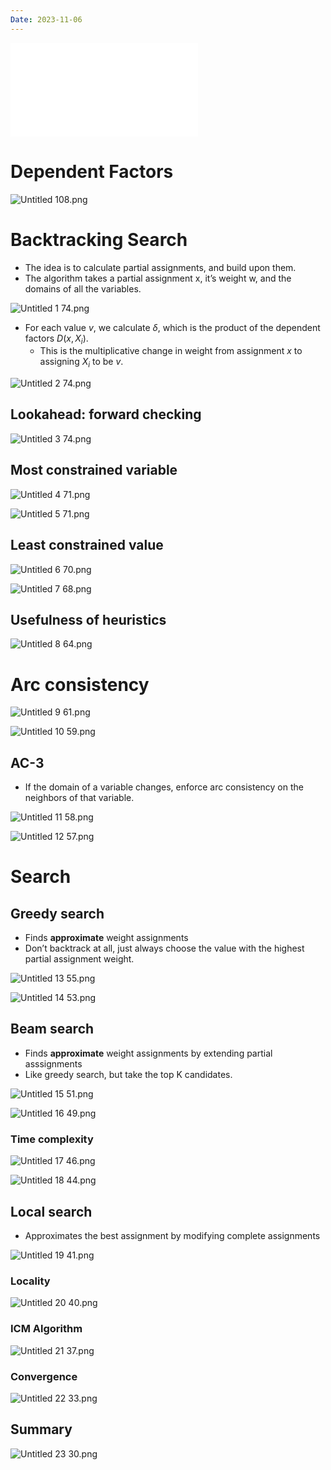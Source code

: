 ```yaml
---
Date: 2023-11-06
---
```

  

![CSP_2](attachments/CSP_2.pdf)

# Dependent Factors

![Untitled 108.png](attachments/Untitled%20108.png)

# Backtracking Search

- The idea is to calculate partial assignments, and build upon them.
- The algorithm takes a partial assignment x, it’s weight w, and the domains of all the variables.

![Untitled 1 74.png](attachments/Untitled%201%2074.png)

- For each value $v$﻿, we calculate $\delta$﻿, which is the product of the dependent factors $D(x, X_i)$﻿.
    - This is the multiplicative change in weight from assignment $x$﻿ to assigning $X_i$﻿ to be $v$﻿.

![Untitled 2 74.png](attachments/Untitled%202%2074.png)

## Lookahead: forward checking

![Untitled 3 74.png](attachments/Untitled%203%2074.png)

## Most constrained variable

![Untitled 4 71.png](attachments/Untitled%204%2071.png)

![Untitled 5 71.png](attachments/Untitled%205%2071.png)

## Least constrained value

![Untitled 6 70.png](attachments/Untitled%206%2070.png)

![Untitled 7 68.png](attachments/Untitled%207%2068.png)

## Usefulness of heuristics

![Untitled 8 64.png](attachments/Untitled%208%2064.png)

# Arc consistency

![Untitled 9 61.png](attachments/Untitled%209%2061.png)

![Untitled 10 59.png](attachments/Untitled%2010%2059.png)

## AC-3

- If the domain of a variable changes, enforce arc consistency on the neighbors of that variable.

![Untitled 11 58.png](attachments/Untitled%2011%2058.png)

![Untitled 12 57.png](attachments/Untitled%2012%2057.png)

# Search

## Greedy search

- Finds **approximate** weight assignments
- Don’t backtrack at all, just always choose the value with the highest partial assignment weight.

![Untitled 13 55.png](attachments/Untitled%2013%2055.png)

![Untitled 14 53.png](attachments/Untitled%2014%2053.png)

## Beam search

- Finds **approximate** weight assignments by extending partial asssignments
- Like greedy search, but take the top K candidates.

![Untitled 15 51.png](attachments/Untitled%2015%2051.png)

![Untitled 16 49.png](attachments/Untitled%2016%2049.png)

### Time complexity

![Untitled 17 46.png](attachments/Untitled%2017%2046.png)

![Untitled 18 44.png](attachments/Untitled%2018%2044.png)

## Local search

- Approximates the best assignment by modifying complete assignments

![Untitled 19 41.png](attachments/Untitled%2019%2041.png)

### Locality

![Untitled 20 40.png](attachments/Untitled%2020%2040.png)

### ICM Algorithm

![Untitled 21 37.png](attachments/Untitled%2021%2037.png)

### Convergence

![Untitled 22 33.png](attachments/Untitled%2022%2033.png)

## Summary

![Untitled 23 30.png](attachments/Untitled%2023%2030.png)